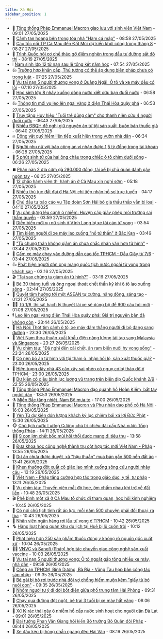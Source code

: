```yaml
---
title: Xã Hội
sidebar_position: 1
---
```


<!-- dantri-xa-hoi:START -->
- 🫣 [Tổng thống Pháp Emmanuel Macron giao lưu với sinh viên Việt Nam](https://dantri.com.vn/xa-hoi/tong-thong-phap-emmanuel-macron-giao-luu-voi-sinh-vien-viet-nam-20250527155255358.htm) - 09:01 27/05/2025
- 💼 [Cảnh tan hoang bên trong tòa nhà &quot;Hàm cá mập&quot;](https://dantri.com.vn/xa-hoi/canh-tan-hoang-ben-trong-toa-nha-ham-ca-map-20250527152423484.htm) - 08:58 27/05/2025
- 🎊 [Cao tốc nối TP Cà Mau đến Đất Mũi dự kiến khởi công trong tháng 8](https://dantri.com.vn/xa-hoi/cao-toc-noi-tp-ca-mau-den-dat-mui-du-kien-khoi-cong-trong-thang-8-20250527145309001.htm) - 08:27 27/05/2025
- 🙉 [Trình Quốc hội cơ chế tháo gỡ điểm nghẽn trong đầu tư đường sắt đô thị](https://dantri.com.vn/xa-hoi/trinh-quoc-hoi-co-che-thao-go-diem-nghen-trong-dau-tu-duong-sat-do-thi-20250527144941385.htm) - 08:19 27/05/2025
- 🕯 [Nam sinh lớp 12 tử nạn sau lễ tổng kết năm học](https://dantri.com.vn/xa-hoi/nam-sinh-lop-12-tu-nan-sau-le-tong-ket-nam-hoc-20250527141238516.htm) - 07:54 27/05/2025
- 👍 [Trường hợp khẩn cấp, Thủ tướng có thể áp dụng biện pháp chưa có trong luật](https://dantri.com.vn/xa-hoi/truong-hop-khan-cap-thu-tuong-co-the-ap-dung-bien-phap-chua-co-trong-luat-20250527141634811.htm) - 07:25 27/05/2025
- 🤖 [Vụ tai nạn 5 người thương vong ở Quảng Ngãi: Ô tô và xe máy đều có lỗi](https://dantri.com.vn/xa-hoi/vu-tai-nan-5-nguoi-thuong-vong-o-quang-ngai-o-to-va-xe-may-deu-co-loi-20250527140037117.htm) - 07:10 27/05/2025
- 🙉 [Học sinh lớp 8 nhảy xuống dòng nước xiết cứu bạn đuối nước](https://dantri.com.vn/xa-hoi/hoc-sinh-lop-8-nhay-xuong-dong-nuoc-xiet-cuu-ban-duoi-nuoc-20250527135046969.htm) - 06:58 27/05/2025
- 👍 [Thông tin mới vụ leo lên ngai vàng ở điện Thái Hòa quậy phá](https://dantri.com.vn/xa-hoi/thong-tin-moi-vu-leo-len-ngai-vang-o-dien-thai-hoa-quay-pha-20250527111129492.htm) - 06:53 27/05/2025
- 🗽 [Truy tặng Huy hiệu &quot;Tuổi trẻ dũng cảm&quot; cho thanh niên cứu 4 người đuối nước](https://dantri.com.vn/xa-hoi/truy-tang-huy-hieu-tuoi-tre-dung-cam-cho-thanh-nien-cuu-4-nguoi-duoi-nuoc-20250527132204215.htm) - 06:43 27/05/2025
- 🗽 [Nhiều ĐBQH đề nghị giữ nguyên án tử tội sản xuất, buôn bán thuốc giả](https://dantri.com.vn/xa-hoi/nhieu-dbqh-de-nghi-giu-nguyen-an-tu-toi-san-xuat-buon-ban-thuoc-gia-20250527133145830.htm) - 06:40 27/05/2025
- 🔥 [Động vật quý hiếm liên tiếp xuất hiện trong vườn nhà dân](https://dantri.com.vn/xa-hoi/dong-vat-quy-hiem-lien-tiep-xuat-hien-trong-vuon-nha-dan-20250527131513986.htm) - 06:34 27/05/2025
- 🦒 [Người phụ nữ vội báo công an vì nhận được 1,5 tỷ đồng trong tài khoản](https://dantri.com.vn/xa-hoi/nguoi-phu-nu-voi-bao-cong-an-vi-nhan-duoc-15-ty-dong-trong-tai-khoan-20250527124029705.htm) - 06:28 27/05/2025
- 🧐 [5 phút sinh tử của hai ông cháu trong chiếc ô tô chìm dưới sông](https://dantri.com.vn/xa-hoi/5-phut-sinh-tu-cua-hai-ong-chau-trong-chiec-o-to-chim-duoi-song-20250527120719209.htm) - 06:26 27/05/2025
- ⛽️ [Phàn nàn 2 đĩa cơm gà 280.000 đồng, tài xế bị chủ quán đánh gãy ngón tay](https://dantri.com.vn/xa-hoi/phan-nan-2-dia-com-ga-280000-dong-tai-xe-bi-chu-quan-danh-gay-ngon-tay-20250527123950217.htm) - 06:25 27/05/2025
- 🚀 [12 chấp hành viên thi hành án ở Cà Mau xin nghỉ sớm](https://dantri.com.vn/xa-hoi/12-chap-hanh-vien-thi-hanh-an-o-ca-mau-xin-nghi-som-20250527121212767.htm) - 05:18 27/05/2025
- 🦒 [Nhiều thủ tục đất đai ở Hà Nội chỉ tiếp nhận hồ sơ trực tuyến](https://dantri.com.vn/xa-hoi/nhieu-thu-tuc-dat-dai-o-ha-noi-chi-tiep-nhan-ho-so-truc-tuyen-20250527110909810.htm) - 04:17 27/05/2025
- 🦅 [Chủ đầu tư báo cáo vụ Tập đoàn Sơn Hải bỏ giá thầu thấp vẫn bị loại](https://dantri.com.vn/xa-hoi/chu-dau-tu-bao-cao-vu-tap-doan-son-hai-bo-gia-thau-thap-van-bi-loai-20250527110000329.htm) - 04:10 27/05/2025
- 🚀 [Vụ dân dựng lều canh ô nhiễm: Huyện cấp giấy phép môi trường sai thẩm quyền](https://dantri.com.vn/xa-hoi/vu-dan-dung-leu-canh-o-nhiem-huyen-cap-giay-phep-moi-truong-sai-tham-quyen-20250527103934251.htm) - 03:59 27/05/2025
- 🦅 [Diễn biến mới vụ nữ sinh ở Vĩnh Long bị xe tải cán tử vong](https://dantri.com.vn/xa-hoi/dien-bien-moi-vu-nu-sinh-o-vinh-long-bi-xe-tai-can-tu-vong-20250527103126843.htm) - 03:54 27/05/2025
- 🤠 [Tìm kiếm người đi xe máy lao xuống &quot;hố tử thần&quot; ở Bắc Kạn](https://dantri.com.vn/xa-hoi/tim-kiem-nguoi-di-xe-may-lao-xuong-ho-tu-than-o-bac-kan-20250527104407932.htm) - 03:46 27/05/2025
- 💄 [&quot;Tù chung thân không giảm án chưa chắc nhân văn hơn tử hình&quot;](https://dantri.com.vn/xa-hoi/tu-chung-than-khong-giam-an-chua-chac-nhan-van-hon-tu-hinh-20250527104025579.htm) - 03:44 27/05/2025
- 🥷 [Cấm xe máy chạy vào đường dẫn cao tốc TPHCM - Dầu Giây từ 7/6](https://dantri.com.vn/xa-hoi/cam-xe-may-chay-vao-duong-dan-cao-toc-tphcm-dau-giay-tu-76-20250527095852140.htm) - 03:44 27/05/2025
- 👍 [Phát hiện người đàn ông mang quốc tịch nước ngoài tử vong trong khách sạn](https://dantri.com.vn/xa-hoi/phat-hien-nguoi-dan-ong-mang-quoc-tich-nuoc-ngoai-tu-vong-trong-khach-san-20250527100417908.htm) - 03:16 27/05/2025
- 🎬 [&quot;Tại sao chúng ta giảm án tử hình?&quot;](https://dantri.com.vn/xa-hoi/tai-sao-chung-ta-giam-an-tu-hinh-20250527100538190.htm) - 03:16 27/05/2025
- 🦒 [Bé 30 tháng tuổi và ông ngoại thoát chết thần kỳ khi ô tô lao xuống sông](https://dantri.com.vn/xa-hoi/be-30-thang-tuoi-va-ong-ngoai-thoat-chet-than-ky-khi-o-to-lao-xuong-song-20250527093419003.htm) - 02:44 27/05/2025
- 🌊 [Quyết tâm hướng tới một ASEAN tự cường, năng động, sáng tạo](https://dantri.com.vn/xa-hoi/quyet-tam-huong-toi-mot-asean-tu-cuong-nang-dong-sang-tao-20250527082132252.htm) - 01:21 27/05/2025
- 🧑‍💻 [Từ 1/6, thi sát hạch lý thuyết  lái xe sẽ dùng bộ đề 600 câu hỏi mới](https://dantri.com.vn/xa-hoi/tu-16-thi-sat-hach-ly-thuyet-lai-xe-se-dung-bo-de-600-cau-hoi-moi-20250527080301470.htm) - 01:08 27/05/2025
- 🕴 [Leo lên ngai vàng điện Thái Hòa quậy phá: Giá trị nguyên bản đã không còn](https://dantri.com.vn/xa-hoi/leo-len-ngai-vang-dien-thai-hoa-quay-pha-gia-tri-nguyen-ban-da-khong-con-20250527061442387.htm) - 23:44 26/05/2025
- 🤔 [Hà Nội: Thót tim cảnh ô tô, xe máy đâm thẳng người đi bộ đang sang đường](https://dantri.com.vn/xa-hoi/ha-noi-thot-tim-canh-o-to-xe-may-dam-thang-nguoi-di-bo-dang-sang-duong-20250527042752447.htm) - 23:30 26/05/2025
- 💄 [Việt Nam thỏa thuận xuất khẩu điện năng lượng tái tạo sang Malaysia và Singapore](https://dantri.com.vn/xa-hoi/viet-nam-thoa-thuan-xuat-khau-dien-nang-luong-tai-tao-sang-malaysia-va-singapore-20250527062656570.htm) - 23:27 26/05/2025
- 🧠 [Vụ chìm tàu: &quot;Đã nghĩ đến cái chết, ăn rạm biển nuôi hy vọng sống&quot;](https://dantri.com.vn/xa-hoi/vu-chim-tau-da-nghi-den-cai-chet-an-ram-bien-nuoi-hy-vong-song-20250526191843577.htm) - 23:24 26/05/2025
- 🦣 [Có nên bỏ án tử hình với tội tham ô, nhận hối lộ, sản xuất thuốc giả?](https://dantri.com.vn/xa-hoi/co-nen-bo-an-tu-hinh-voi-toi-tham-o-nhan-hoi-lo-san-xuat-thuoc-gia-20250526190219326.htm) - 23:00 26/05/2025
- 💫 [Hiện trạng dãy nhà 43 căn xây sai phép có nguy cơ bị tháo dỡ ở TPHCM](https://dantri.com.vn/xa-hoi/hien-trang-day-nha-43-can-xay-sai-phep-co-nguy-co-bi-thao-do-o-tphcm-20250524002045779.htm) - 23:00 26/05/2025
- 🚀 [Dự kiến có diễu binh lực lượng vũ trang trên biển dịp Quốc khánh 2/9](https://dantri.com.vn/xa-hoi/du-kien-co-dieu-binh-luc-luong-vu-trang-tren-bien-dip-quoc-khanh-29-20250526233351846.htm) - 22:55 26/05/2025
- 🤔 [Tổng thống Pháp Emmanuel Macron dạo quanh hồ Hoàn Kiếm, bắt tay người dân](https://dantri.com.vn/xa-hoi/tong-thong-phap-emmanuel-macron-dao-quanh-ho-hoan-kiem-bat-tay-nguoi-dan-20250527001016505.htm) - 18:53 26/05/2025
- ⚗️ [Miền Bắc tăng nhiệt, Nam Bộ mưa to](https://dantri.com.vn/xa-hoi/mien-bac-tang-nhiet-nam-bo-mua-to-20250526211152367.htm) - 17:00 26/05/2025
- 🫶 [Tổng thống Pháp Emmanuel Macron và Phu nhân dạo phố cổ Hà Nội](https://dantri.com.vn/xa-hoi/tong-thong-phap-emmanuel-macron-va-phu-nhan-dao-pho-co-ha-noi-20250526230332033.htm) - 16:03 26/05/2025
- 🌮 [Yên Tử dự kiến đón lượng khách kỷ lục chiêm bái xá lợi Đức Phật](https://dantri.com.vn/xa-hoi/yen-tu-du-kien-don-luong-khach-ky-luc-chiem-bai-xa-loi-duc-phat-20250526221139106.htm) - 15:30 26/05/2025
- 🐵 [Chủ tịch nước Lương Cường chủ trì chiêu đãi cấp Nhà nước Tổng thống Pháp](https://dantri.com.vn/xa-hoi/chu-tich-nuoc-luong-cuong-chu-tri-chieu-dai-cap-nha-nuoc-tong-thong-phap-20250526211031569.htm) - 14:11 26/05/2025
- 🧑‍🏫 [9 con lợn chết bốc mùi hôi thối được mang đi tiêu thụ](https://dantri.com.vn/xa-hoi/9-con-lon-chet-boc-mui-hoi-thoi-duoc-mang-di-tieu-thu-20250526204450125.htm) - 13:58 26/05/2025
- 💫 [Đưa khoa học công nghệ thành trụ cột hợp tác mới Việt Nam - Pháp](https://dantri.com.vn/xa-hoi/dua-khoa-hoc-cong-nghe-thanh-tru-cot-hop-tac-moi-viet-nam-phap-20250526204913864.htm) - 13:55 26/05/2025
- 🦩 [Dự án chưa được duyệt, xã &quot;hậu thuẫn&quot; mua bán gần 500 nền đất ảo](https://dantri.com.vn/xa-hoi/du-an-chua-duoc-duyet-xa-hau-thuan-mua-ban-gan-500-nen-dat-ao-20250526203656085.htm) - 13:41 26/05/2025
- 🦄 [Khen thưởng đột xuất cô giáo lao mình xuống sông cứu người nhảy cầu](https://dantri.com.vn/xa-hoi/khen-thuong-dot-xuat-co-giao-lao-minh-xuong-song-cuu-nguoi-nhay-cau-20250526201639990.htm) - 13:19 26/05/2025
- 💂 [Việt Nam - Pháp tăng cường hợp tác trong giáo dục, y tế, tư pháp](https://dantri.com.vn/xa-hoi/viet-nam-phap-tang-cuong-hop-tac-trong-giao-duc-y-te-tu-phap-20250526195914959.htm) - 13:11 26/05/2025
- 💄 [Vụ chìm tàu: Thuyền viên mắt đỏ hoe, ôm chầm nhau khi trở về đất liền](https://dantri.com.vn/xa-hoi/vu-chim-tau-thuyen-vien-mat-do-hoe-om-cham-nhau-khi-tro-ve-dat-lien-20250526172803266.htm) - 10:48 26/05/2025
- 🎬 [Phê bình một xã ở Cà Mau tổ chức đi tham quan, học hỏi kinh nghiệm](https://dantri.com.vn/xa-hoi/phe-binh-mot-xa-o-ca-mau-to-chuc-di-tham-quan-hoc-hoi-kinh-nghiem-20250526171602936.htm) - 10:45 26/05/2025
- 👀 [Có nơi chủ tịch tỉnh rất áp lực, mỗi năm 500 chuyện phải đối thoại, ra tòa](https://dantri.com.vn/xa-hoi/co-noi-chu-tich-tinh-rat-ap-luc-moi-nam-500-chuyen-phai-doi-thoai-ra-toa-20250526173024589.htm) - 10:43 26/05/2025
- 💃 [Nhân viên ngân hàng rơi lầu tử vong ở TPHCM](https://dantri.com.vn/xa-hoi/nhan-vien-ngan-hang-roi-lau-tu-vong-o-tphcm-20250526164700427.htm) - 10:42 26/05/2025
- 🪜 [Hàng loạt hàng quán khu du lịch tại Huế bị lũ cuốn trôi](https://dantri.com.vn/xa-hoi/hang-loat-hang-quan-khu-du-lich-tai-hue-bi-lu-cuon-troi-20250526170458906.htm) - 10:12 26/05/2025
- 📝 [Phát hiện hơn 250 sản phẩm thuốc đông y không rõ nguồn gốc xuất xứ](https://dantri.com.vn/xa-hoi/phat-hien-hon-250-san-pham-thuoc-dong-y-khong-ro-nguon-goc-xuat-xu-20250526165235119.htm) - 10:04 26/05/2025
- 🧑‍💻 [VNVC và Sanofi &lpar;Pháp&rpar; hợp tác chuyển giao công nghệ sản xuất vaccine](https://dantri.com.vn/xa-hoi/vnvc-va-sanofi-phap-hop-tac-chuyen-giao-cong-nghe-san-xuat-vaccine-20250526164653018.htm) - 10:03 26/05/2025
- 👺 [Vụ tai nạn 5 người thương vong:  Ô tô ngoặt gấp tông nhiều xe máy, nhà dân](https://dantri.com.vn/xa-hoi/vu-tai-nan-5-nguoi-thuong-vong-o-to-ngoat-gap-tong-nhieu-xe-may-nha-dan-20250526163701367.htm) - 09:58 26/05/2025
- 🌮 [Công an TPHCM, Bình Dương, Bà Rịa - Vũng Tàu họp bàn công tác sáp nhập](https://dantri.com.vn/xa-hoi/cong-an-tphcm-binh-duong-ba-ria-vung-tau-hop-ban-cong-tac-sap-nhap-20250526161534724.htm) - 09:35 26/05/2025
- 🤭 [Bé gái bị bỏ rơi trước nhà đôi vợ chồng hiếm muộn kèm &quot;giấy từ bỏ nuôi con&quot;](https://dantri.com.vn/xa-hoi/be-gai-bi-bo-roi-truoc-nha-doi-vo-chong-hiem-muon-kem-giay-tu-bo-nuoi-con-20250526160951425.htm) - 09:35 26/05/2025
- 💪 [Nhóm người tự ý di dời bốt điện giữa phố trung tâm Hải Phòng](https://dantri.com.vn/xa-hoi/nhom-nguoi-tu-y-di-doi-bot-dien-giua-pho-trung-tam-hai-phong-20250526161658172.htm) - 09:31 26/05/2025
- 🧰 [Chạy qua đường đột ngột, bé trai 3 tuổi bị xe máy hất văng](https://dantri.com.vn/xa-hoi/chay-qua-duong-dot-ngot-be-trai-3-tuoi-bi-xe-may-hat-vang-20250526154432253.htm) - 09:06 26/05/2025
- 🤡 [Xử lý rác thải gây ô nhiễm hồ cấp nước sinh hoạt cho người dân Đà Lạt](https://dantri.com.vn/xa-hoi/xu-ly-rac-thai-gay-o-nhiem-ho-cap-nuoc-sinh-hoat-cho-nguoi-dan-da-lat-20250526153215859.htm) - 09:01 26/05/2025
- 🦆 [Đại tướng Phan Văn Giang hội kiến Bộ trưởng Bộ Quân đội Pháp](https://dantri.com.vn/xa-hoi/dai-tuong-phan-van-giang-hoi-kien-bo-truong-bo-quan-doi-phap-20250526153406650.htm) - 08:44 26/05/2025
- 🦍 [Xe đầu kéo bị hỏng chắn ngang đèo Hải Vân](https://dantri.com.vn/xa-hoi/xe-dau-keo-bi-hong-chan-ngang-deo-hai-van-20250526145624778.htm) - 08:16 26/05/2025<!-- dantri-xa-hoi:END -->
